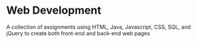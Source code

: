 # Web Development
A collection of assignments using HTML, Java, Javascript, CSS, SQL, and jQuery to create both front-end and back-end web pages
